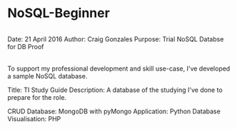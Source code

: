 # NoSQL-Beginner
######
Date: 21 April 2016
Author: Craig Gonzales
Purpose: Trial NoSQL Databse for DB Proof
######

To support my professional development and skill use-case, 
I've developed a sample NoSQL database.

Title: TI Study Guide 
Description: A database of the studying I've done to prepare for the role.

CRUD Database: MongoDB with pyMongo
Application: Python
Database Visualisation: PHP

######
